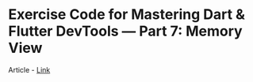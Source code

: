 # Exercise Code for Mastering Dart & Flutter DevTools — Part 7: Memory View

Article - [Link](https://medium.com/@fluttergems/mastering-dart-flutter-devtools-memory-view-part-7-of-8-e7f5aaf07e15)
